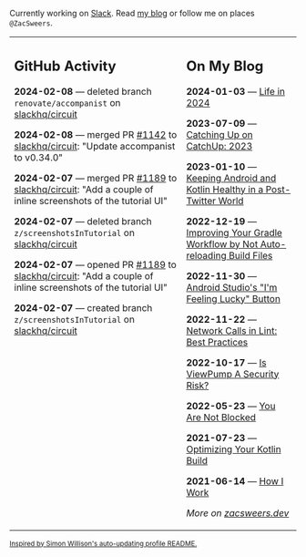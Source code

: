 Currently working on [Slack](https://slack.com/). Read [my blog](https://zacsweers.dev/) or follow me on places `@ZacSweers`.

<table><tr><td valign="top" width="60%">

## GitHub Activity
<!-- githubActivity starts -->
**2024-02-08** — deleted branch `renovate/accompanist` on [slackhq/circuit](https://github.com/slackhq/circuit)

**2024-02-08** — merged PR [#1142](https://github.com/slackhq/circuit/pull/1142) to [slackhq/circuit](https://github.com/slackhq/circuit): "Update accompanist to v0.34.0"

**2024-02-07** — merged PR [#1189](https://github.com/slackhq/circuit/pull/1189) to [slackhq/circuit](https://github.com/slackhq/circuit): "Add a couple of inline screenshots of the tutorial UI"

**2024-02-07** — deleted branch `z/screenshotsInTutorial` on [slackhq/circuit](https://github.com/slackhq/circuit)

**2024-02-07** — opened PR [#1189](https://github.com/slackhq/circuit/pull/1189) to [slackhq/circuit](https://github.com/slackhq/circuit): "Add a couple of inline screenshots of the tutorial UI"

**2024-02-07** — created branch `z/screenshotsInTutorial` on [slackhq/circuit](https://github.com/slackhq/circuit)
<!-- githubActivity ends -->
</td><td valign="top" width="40%">

## On My Blog
<!-- blog starts -->
**2024-01-03** — [Life in 2024](https://www.zacsweers.dev/life-in-2024/)

**2023-07-09** — [Catching Up on CatchUp: 2023](https://www.zacsweers.dev/catching-up-on-catchup-2023/)

**2023-01-10** — [Keeping Android and Kotlin Healthy in a Post-Twitter World](https://www.zacsweers.dev/keeping-android-healthy/)

**2022-12-19** — [Improving Your Gradle Workflow by Not Auto-reloading Build Files](https://www.zacsweers.dev/improving-your-workflow-by-not-auto-reloading-build-files/)

**2022-11-30** — [Android Studio's "I'm Feeling Lucky" Button](https://www.zacsweers.dev/android-studios-im-feeling-lucky-button/)

**2022-11-22** — [Network Calls in Lint: Best Practices](https://www.zacsweers.dev/network-calls-in-lint-best-practices/)

**2022-10-17** — [Is ViewPump A Security Risk?](https://www.zacsweers.dev/is-viewpump-a-security-risk/)

**2022-05-23** — [You Are Not Blocked](https://www.zacsweers.dev/you-are-not-blocked/)

**2021-07-23** — [Optimizing Your Kotlin Build](https://www.zacsweers.dev/optimizing-your-kotlin-build/)

**2021-06-14** — [How I Work](https://www.zacsweers.dev/how-i-work/)
<!-- blog ends -->
_More on [zacsweers.dev](https://zacsweers.dev/)_
</td></tr></table>

<sub><a href="https://simonwillison.net/2020/Jul/10/self-updating-profile-readme/">Inspired by Simon Willison's auto-updating profile README.</a></sub>